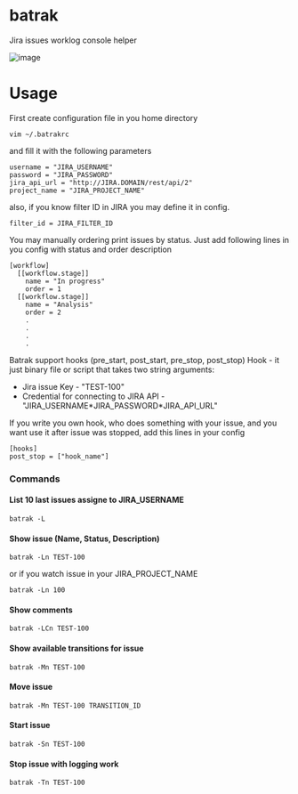 # batrak
Jira issues worklog console helper

![image](https://cloud.githubusercontent.com/assets/4948221/5998731/a4f3a438-aac2-11e4-95df-4363fbe1d1fd.gif)

# Usage

First create configuration file in you home directory

```
vim ~/.batrakrc
```

and fill it with the following parameters

```
username = "JIRA_USERNAME"
password = "JIRA_PASSWORD"
jira_api_url = "http://JIRA.DOMAIN/rest/api/2"
project_name = "JIRA_PROJECT_NAME"
```
also, if you know filter ID in JIRA you may define it in config.
```
filter_id = JIRA_FILTER_ID
```

You may manually ordering print issues by status.
Just add following lines in you config with status and order description
```
[workflow]
  [[workflow.stage]]
    name = "In progress"
    order = 1
  [[workflow.stage]]
    name = "Analysis"
    order = 2
    .
    .
    .
    .
```
Batrak support hooks (pre_start, post_start, pre_stop, post_stop)
Hook - it just binary file or script that takes two string arguments:
* Jira issue Key - "TEST-100"
* Credential for connecting to JIRA API - "JIRA_USERNAME\*JIRA_PASSWORD\*JIRA_API_URL"

If you write you own hook, who does something with your issue, and you want use it after issue was stopped, 
add this lines in your config

```
[hooks]
post_stop = ["hook_name"]
```


### Commands

#### List 10 last issues assigne to JIRA_USERNAME

```
batrak -L
```

#### Show issue (Name, Status, Description)


```
batrak -Ln TEST-100
```

or if you watch issue in your JIRA_PROJECT_NAME

```
batrak -Ln 100
```

#### Show comments 

```
batrak -LCn TEST-100
```

#### Show available transitions for issue 

```
batrak -Mn TEST-100
```

#### Move issue 

```
batrak -Mn TEST-100 TRANSITION_ID
``` 

#### Start issue 

```
batrak -Sn TEST-100
``` 


#### Stop issue with logging work

```
batrak -Tn TEST-100
``` 


